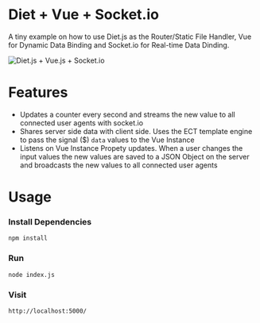 # Diet + Vue + Socket.io
A tiny example on how to use Diet.js as the Router/Static File Handler, Vue for Dynamic Data Binding and Socket.io for Real-time Data Dinding.

![Diet.js + Vue.js + Socket.io](http://g.recordit.co/szNjnYjmo1.gif)


# Features
- Updates a counter every second and streams the new value to all connected user agents with socket.io
- Shares server side data with client side. Uses the ECT template engine to pass the signal ($) `data` values to the Vue Instance
- Listens on Vue Instance Propety updates. When a user changes the input values the new values are saved to a JSON Object on the server and broadcasts the new values to all connected user agents
 
# Usage

### Install Dependencies
```
npm install
```

### Run
```
node index.js
```

### Visit
```
http://localhost:5000/
```